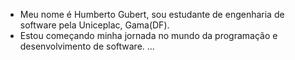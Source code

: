 - Meu nome é Humberto Gubert, sou estudante de engenharia de software pela Uniceplac, Gama(DF).
- Estou começando minha jornada no mundo da programação e desenvolvimento de software. ...

<!---
Humberto0425/Humberto0425 is a ✨ special ✨ repository because its `README.md` (this file) appears on your GitHub profile.
You can click the Preview link to take a look at your changes.
--->
